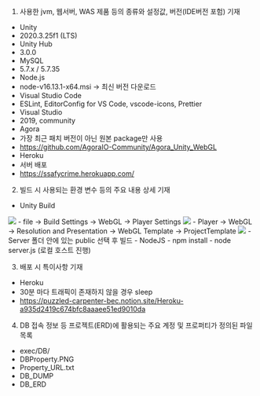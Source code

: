 1) 사용한 jvm, 웹서버, WAS 제품 등의 종류와 설정값, 버전(IDE버전 포험) 기재
 - Unity
  - 2020.3.25f1 (LTS)
 - Unity Hub
  - 3.0.0
 - MySQL
  - 5.7.x / 5.7.35
 - Node.js
  - node-v16.13.1-x64.msi -> 최신 버전 다운로드
 - Visual Studio Code
  - ESLint, EditorConfig for VS Code, vscode-icons, Prettier
 - Visual Studio
  - 2019, community
 - Agora
  - 가장 최근 패치 버전이 아닌 원본 package만 사용
  - https://github.com/AgoraIO-Community/Agora_Unity_WebGL
 - Heroku
  - 서버 배포
  - https://ssafycrime.herokuapp.com/

2) 빌드 시 사용되는 환경 변수 등의 주요 내용 상세 기재
 - Unity Build
  <img src="/img/UnityBuild_1.PNG">
  - file -> Build Settings -> WebGL -> Player Settings
  <img src="/img/UnityBuild_2.PNG">
  - Player -> WebGL -> Resolution and Presentation -> WebGL Template -> ProjectTemplate
  <img src="/img/UnityBuild_3.PNG">
  - Server 폴더 안에 있는 public 선택 후 빌드
 - NodeJS
  - npm install
  - node server.js (로컬 호스트 진행)

3) 배포 시 특이사항 기재
 - Heroku
  - 30분 마다 트래픽이 존재하지 않을 경우 sleep
  - https://puzzled-carpenter-bec.notion.site/Heroku-a935d2419c674bfc8aaaee51ed9010da

4) DB 접속 정보 등 프로젝트(ERD)에 활용되는 주요 계정 및 프로퍼티가 정의된 파일 목록
 - exec/DB/
  - DBProperty.PNG
  - Property_URL.txt
  - DB_DUMP
  - DB_ERD